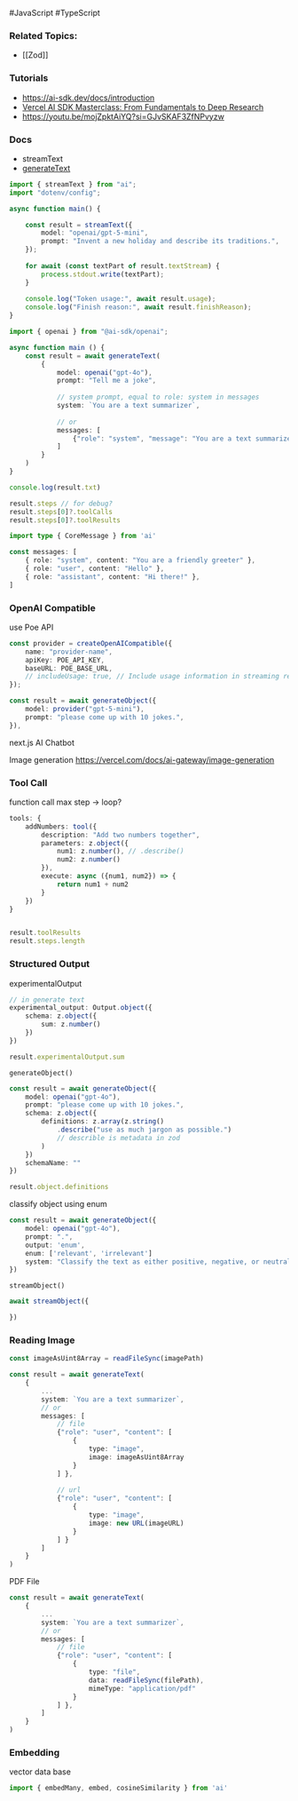 #JavaScript #TypeScript 
### Related Topics:
- [[Zod]]
### Tutorials
- https://ai-sdk.dev/docs/introduction
- [Vercel AI SDK Masterclass: From Fundamentals to Deep Research](https://youtu.be/kDlqpN1JyIw?si=3a1M_8tkeWKCn-VX)
- https://youtu.be/mojZpktAiYQ?si=GJvSKAF3ZfNPvyzw
### Docs
- streamText
- [generateText](https://ai-sdk.dev/docs/reference/ai-sdk-core/generate-text#messages.user-model-message.content.image-part.image)

``` ts
import { streamText } from "ai";
import "dotenv/config";

async function main() {

	const result = streamText({
		model: "openai/gpt-5-mini",
		prompt: "Invent a new holiday and describe its traditions.",
	});
	
	for await (const textPart of result.textStream) {
		process.stdout.write(textPart);
	}
	
	console.log("Token usage:", await result.usage);
	console.log("Finish reason:", await result.finishReason);
}


```

``` ts
import { openai } from "@ai-sdk/openai";

async function main () {
	const result = await generateText(
		{
			model: openai("gpt-4o"),
			prompt: "Tell me a joke",
			
			// system prompt, equal to role: system in messages
			system: `You are a text summarizer`,
			
			// or
			messages: [
				{"role": "system", "message": "You are a text summarizer" }
			]
		}
	)
}

console.log(result.txt)

result.steps // for debug?
result.steps[0]?.toolCalls
result.steps[0]?.toolResults
```

``` ts
import type { CoreMessage } from 'ai'

const messages: [
	{ role: "system", content: "You are a friendly greeter" },
	{ role: "user", content: "Hello" },
	{ role: "assistant", content: "Hi there!" },
]
```

### OpenAI Compatible

use Poe API
``` ts
const provider = createOpenAICompatible({
	name: "provider-name",
	apiKey: POE_API_KEY,
	baseURL: POE_BASE_URL,
	// includeUsage: true, // Include usage information in streaming responses
});

const result = await generateObject({
	model: provider("gpt-5-mini"),
	prompt: "please come up with 10 jokes.",
}),

```


next.js AI Chatbot

Image generation
https://vercel.com/docs/ai-gateway/image-generation

### Tool Call
function call
max step -> loop?
```ts
tools: {
	addNumbers: tool({
		description: "Add two numbers together",
		parameters: z.object({
			num1: z.number(), // .describe()
			num2: z.number()
		}),
		execute: async ({num1, num2}) => {
			return num1 + num2
		}
	})
}


result.toolResults
result.steps.length
```

### Structured Output

experimentalOutput
``` ts
// in generate text
experimental_output: Output.object({
	schema: z.object({
		sum: z.number()
	})
})

result.experimentalOutput.sum
```

`generateObject()`
``` ts
const result = await generateObject({
	model: openai("gpt-4o"),
	prompt: "please come up with 10 jokes.",
	schema: z.object({
		definitions: z.array(z.string()
			.describe("use as much jargon as possible.") 
			// describle is metadata in zod
		)
	})
	schemaName: ""
})

result.object.definitions
```

classify object using enum
``` ts
const result = await generateObject({
	model: openai("gpt-4o"),
	prompt: ".",
	output: 'enum',
	enum: ['relevant', 'irrelevant']
	system: "Classify the text as either positive, negative, or neutral"
})

```

`streamObject()`
``` ts
await streamObject({

})
```

### Reading Image

``` ts
const imageAsUint8Array = readFileSync(imagePath)

const result = await generateText(
	{
		...
		system: `You are a text summarizer`,
		// or
		messages: [
			// file
			{"role": "user", "content": [
				{
					type: "image",
					image: imageAsUint8Array
				}
			] },
			
			// url
			{"role": "user", "content": [
				{
					type: "image",
					image: new URL(imageURL)
				}
			] }
		]
	}
)
```

PDF File
``` ts
const result = await generateText(
	{
		...
		system: `You are a text summarizer`,
		// or
		messages: [
			// file
			{"role": "user", "content": [
				{
					type: "file",
					data: readFileSync(filePath),
					mimeType: "application/pdf"
				}
			] },
		]
	}
)
```

### Embedding
vector data base

``` ts
import { embedMany, embed, cosineSimilarity } from 'ai'
```